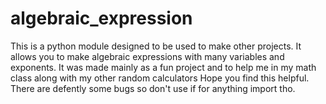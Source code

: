 # algebraic_expression

This is a python module designed to be used to make other projects.
It allows you to make algebraic expressions with many variables and exponents.
It was made mainly as a fun project and to help me in my math class along with my other random calculators
Hope you find this helpful. There are defently some bugs so don't use if for anything import tho.
